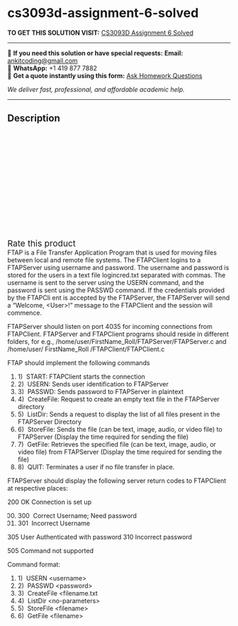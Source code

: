 # cs3093d-assignment-6-solved
**TO GET THIS SOLUTION VISIT:** [CS3093D Assignment 6 Solved](https://www.ankitcodinghub.com/product/cs3093d-assignment-6-solved/)


---

📩 **If you need this solution or have special requests:** **Email:** ankitcoding@gmail.com  
📱 **WhatsApp:** +1 419 877 7882  
📄 **Get a quote instantly using this form:** [Ask Homework Questions](https://www.ankitcodinghub.com/services/ask-homework-questions/)

*We deliver fast, professional, and affordable academic help.*

---

<h2>Description</h2>



<div class="kk-star-ratings kksr-auto kksr-align-center kksr-valign-top" data-payload="{&quot;align&quot;:&quot;center&quot;,&quot;id&quot;:&quot;97369&quot;,&quot;slug&quot;:&quot;default&quot;,&quot;valign&quot;:&quot;top&quot;,&quot;ignore&quot;:&quot;&quot;,&quot;reference&quot;:&quot;auto&quot;,&quot;class&quot;:&quot;&quot;,&quot;count&quot;:&quot;0&quot;,&quot;legendonly&quot;:&quot;&quot;,&quot;readonly&quot;:&quot;&quot;,&quot;score&quot;:&quot;0&quot;,&quot;starsonly&quot;:&quot;&quot;,&quot;best&quot;:&quot;5&quot;,&quot;gap&quot;:&quot;4&quot;,&quot;greet&quot;:&quot;Rate this product&quot;,&quot;legend&quot;:&quot;0\/5 - (0 votes)&quot;,&quot;size&quot;:&quot;24&quot;,&quot;title&quot;:&quot;CS3093D Assignment 6 Solved&quot;,&quot;width&quot;:&quot;0&quot;,&quot;_legend&quot;:&quot;{score}\/{best} - ({count} {votes})&quot;,&quot;font_factor&quot;:&quot;1.25&quot;}">

<div class="kksr-stars">

<div class="kksr-stars-inactive">
            <div class="kksr-star" data-star="1" style="padding-right: 4px">


<div class="kksr-icon" style="width: 24px; height: 24px;"></div>
        </div>
            <div class="kksr-star" data-star="2" style="padding-right: 4px">


<div class="kksr-icon" style="width: 24px; height: 24px;"></div>
        </div>
            <div class="kksr-star" data-star="3" style="padding-right: 4px">


<div class="kksr-icon" style="width: 24px; height: 24px;"></div>
        </div>
            <div class="kksr-star" data-star="4" style="padding-right: 4px">


<div class="kksr-icon" style="width: 24px; height: 24px;"></div>
        </div>
            <div class="kksr-star" data-star="5" style="padding-right: 4px">


<div class="kksr-icon" style="width: 24px; height: 24px;"></div>
        </div>
    </div>

<div class="kksr-stars-active" style="width: 0px;">
            <div class="kksr-star" style="padding-right: 4px">


<div class="kksr-icon" style="width: 24px; height: 24px;"></div>
        </div>
            <div class="kksr-star" style="padding-right: 4px">


<div class="kksr-icon" style="width: 24px; height: 24px;"></div>
        </div>
            <div class="kksr-star" style="padding-right: 4px">


<div class="kksr-icon" style="width: 24px; height: 24px;"></div>
        </div>
            <div class="kksr-star" style="padding-right: 4px">


<div class="kksr-icon" style="width: 24px; height: 24px;"></div>
        </div>
            <div class="kksr-star" style="padding-right: 4px">


<div class="kksr-icon" style="width: 24px; height: 24px;"></div>
        </div>
    </div>
</div>


<div class="kksr-legend" style="font-size: 19.2px;">
            <span class="kksr-muted">Rate this product</span>
    </div>
    </div>
<div class="page" title="Page 1">
<div class="layoutArea">
<div class="column">
FTAP is a File Transfer Application Program that is used for moving files between local and remote file systems. The FTAPClient logins to a FTAPServer using username and password. The username and password is stored for the users in a text file logincred.txt separated with commas. The username is sent to the server using the USERN command, and the password is sent using the PASSWD command. If the credentials provided by the FTAPCli ent is accepted by the FTAPServer, the FTAPServer will send a “Welcome, &lt;User&gt;!” message to the FTAPClient and the session will commence.

FTAPServer should listen on port 4035 for incoming connections from FTAPClient. FTAPServer and FTAPClient programs should reside in different folders, for e.g., /home/user/FirstName_Roll/FTAPServer/FTAPServer.c and /home/user/ FirstName_Roll /FTAPClient/FTAPClient.c

FTAP should implement the following commands

<ol>
<li>1) &nbsp;START: FTAPClient starts the connection</li>
<li>2) &nbsp;USERN: Sends user identification to FTAPServer</li>
<li>3) &nbsp;PASSWD: Sends password to FTAPServer in plaintext</li>
<li>4) &nbsp;CreateFile: Request to create an empty text file in the FTAPServer directory</li>
<li>5) &nbsp;ListDir: Sends a request to display the list of all files present in the FTAPServer
Directory
</li>
<li>6) &nbsp;StoreFile: Sends the file (can be text, image, audio, or video file) to FTAPServer
(Display the time required for sending the file)
</li>
<li>7) &nbsp;GetFile: Retrieves the specified file (can be text, image, audio, or video file)
from FTAPServer (Display the time required for sending the file)
</li>
<li>8) &nbsp;QUIT: Terminates a user if no file transfer in place.</li>
</ol>
FTAPServer should display the following server return codes to FTAPClient at respective places:

200 OK Connection is set up

<ol start="300">
<li>300 &nbsp;Correct Username; Need password</li>
<li>301 &nbsp;Incorrect Username</li>
</ol>
305 User Authenticated with password 310 Incorrect password

505 Command not supported

Command format:

<ol>
<li>1) &nbsp;USERN &lt;username&gt;</li>
<li>2) &nbsp;PASSWD &lt;password&gt;</li>
<li>3) &nbsp;CreateFile &lt;filename.txt</li>
<li>4) &nbsp;ListDir &lt;no-parameters&gt;</li>
<li>5) &nbsp;StoreFile &lt;filename&gt;</li>
<li>6) &nbsp;GetFile &lt;filename&gt;</li>
</ol>
</div>
</div>
</div>
